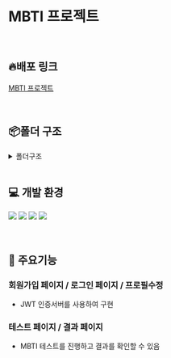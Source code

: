 # MBTI 프로젝트

<br/>

## 🔥배포 링크

[MBTI 프로젝트](링크)

<br/>

## 📦폴더 구조

<details>
<summary>폴더구조</summary>
📦mbti-project
┣ 📂public
┃ ┗ 📜vite.svg
┣ 📂src
┃ ┣ 📂api
┃ ┃ ┣ 📜auth.js
┃ ┃ ┗ 📜testResults.js
┃ ┣ 📂assets
┃ ┃ ┗ 📜react.svg
┃ ┣ 📂components
┃ ┃ ┣ 📜AuthForm.jsx
┃ ┃ ┣ 📜Layout.jsx
┃ ┃ ┣ 📜ProtectedRoute.jsx
┃ ┃ ┣ 📜TestForm.jsx
┃ ┃ ┣ 📜TestResultItem.jsx
┃ ┃ ┗ 📜TestResultList.jsx
┃ ┣ 📂data
┃ ┃ ┗ 📜questions.js
┃ ┣ 📂pages
┃ ┃ ┣ 📜Home.jsx
┃ ┃ ┣ 📜Login.jsx
┃ ┃ ┣ 📜Profile.jsx
┃ ┃ ┣ 📜Signup.jsx
┃ ┃ ┣ 📜TestPage.jsx
┃ ┃ ┣ 📜TestResultPage.jsx
┃ ┃ ┗ 📜TestReultMine.jsx
┃ ┣ 📂utils
┃ ┃ ┗ 📜mbtiCalculator.jsx
┃ ┣ 📜App.css
┃ ┣ 📜App.jsx
┃ ┣ 📜index.css
┃ ┗ 📜main.jsx
┣ 📜.gitignore
┣ 📜db.json
┣ 📜eslint.config.js
┣ 📜index.html
┣ 📜package.json
┣ 📜postcss.config.js
┣ 📜README.md
┣ 📜tailwind.config.js
┣ 📜vite.config.js
┗ 📜yarn.lock
 </details>

<br/>

## 💻 개발 환경

![](https://img.shields.io/badge/JavaScript-F7DF1E?style=for-the-badge&logo=JavaScript&logoColor=white)
![](https://img.shields.io/badge/HTML5-E34F26?style=for-the-badge&logo=HTML5&logoColor=white)
![](https://img.shields.io/badge/CSS3-1572B6?style=for-the-badge&logo=CSS3&logoColor=white)
![](https://img.shields.io/badge/React-61DAFB?style=for-the-badge&logo=React&logoColor=white)

<br/>

## 🔎 주요기능

### 회원가입 페이지 / 로그인 페이지 / 프로필수정

- JWT 인증서버를 사용하여 구현
  <br/>

### 테스트 페이지 / 결과 페이지

- MBTI 테스트를 진행하고 결과를 확인할 수 있음

  <br/>

<br/>
